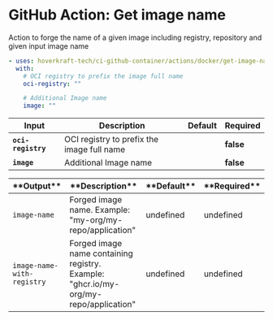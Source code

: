 <!-- start title -->

# GitHub Action: Get image name

<!-- end title -->
<!-- start description -->

Action to forge the name of a given image including registry, repository and given input image name

<!-- end description -->
<!-- start contents -->
<!-- end contents -->
<!-- start usage -->

```yaml
- uses: hoverkraft-tech/ci-github-container/actions/docker/get-image-name@v0.6.0
  with:
    # OCI registry to prefix the image full name
    oci-registry: ""

    # Additional Image name
    image: ""
```

<!-- end usage -->
<!-- start inputs -->

| **Input**                     | **Description**                            | **Default** | **Required** |
| ----------------------------- | ------------------------------------------ | ----------- | ------------ |
| **<code>oci-registry</code>** | OCI registry to prefix the image full name |             | **false**    |
| **<code>image</code>**        | Additional Image name                      |             | **false**    |

<!-- end inputs -->
<!-- start outputs -->

| \***\*Output\*\***                    | \***\*Description\*\***                                                              | \***\*Default\*\*** | \***\*Required\*\*** |
| ------------------------------------- | ------------------------------------------------------------------------------------ | ------------------- | -------------------- |
| <code>image-name</code>               | Forged image name. Example: "my-org/my-repo/application"                             | undefined           | undefined            |
| <code>image-name-with-registry</code> | Forged image name containing registry. Example: "ghcr.io/my-org/my-repo/application" | undefined           | undefined            |

<!-- end outputs -->
<!-- start [.github/ghadocs/examples/] -->
<!-- end [.github/ghadocs/examples/] -->
